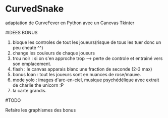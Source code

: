 # CurvedSnake
adaptation de CurveFever en Python avec un Canevas Tkinter

#IDEES BONUS

1. bloque les controles de tout les joueurs(risque de tous les tuer donc un peu cheaté ^^)
2. change les couleurs de chaque joueurs
3. trou noir : si on s'en approche trop --> perte de controle et entrainé vers son emplacement.
4. flash : le canvas apparais blanc une fraction de seconde (2-3 max)
5. bonus loan : tout les joueurs sont en nuances de rose/mauve.
6. mode yolo : images d'arc-en-ciel, musique psychédélique avec extrait de charlie the unicorn :P
7. la carte grandis.

#TODO

Refaire les graphismes des bonus